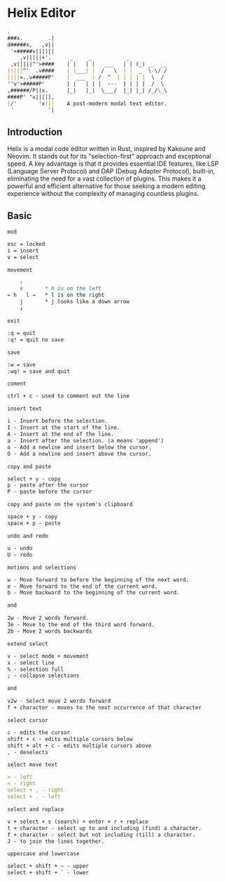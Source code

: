 # Helix Editor

```md
.
###x.        .|
d#####x,   ,v||
 '+#####v||||||
    ,v|||||+'.      _     _           _
 ,v|||||^'>####    | |   | |   ___   | | (_) __  __
|||||^'  .v####    | |___| |  /   \  | |  _  \ \/ /
||||=..v#####P'    |  ___  | /  ^  | | | | |  \  /
''v'>#####P'       | |   | | |  ---  | | | |  /  \
,######/P||x.      |_|   |_|  \___/  |_| |_| /_/\_\
####P' "x|||||,
|/'       'x|||    A post-modern modal text editor.
 '           '|
```

## Introduction

Helix is a modal code editor written in Rust, inspired by Kakoune and Neovim. It stands out for its "selection-first" approach and exceptional speed. A key advantage is that it provides essential IDE features, like LSP (Language Server Protocol) and DAP (Debug Adapter Protocol), built-in, eliminating the need for a vast collection of plugins. This makes it a powerful and efficient alternative for those seeking a modern editing experience without the complexity of managing countless plugins.

## Basic

`mod`

```md
esc = locked
i = insert
v = select
```

`movement`

```md
    ↑
    k       * h is on the left
← h   l →   * l is on the right
    j       * j looks like a down arrow
    ↓
```
   
`exit`

```md
:q = quit
:q! = quit no save
```

`save`

```md
:w = save
:wq! = save and quit
```

`coment`

```md
ctrl + c - used to comment out the line
```

`insert text`

```md
i - Insert before the selection.
I - Insert at the start of the line.
A - Insert at the end of the line.
a - Insert after the selection. (a means 'append')
o - Add a newline and insert below the cursor.
O - Add a newline and insert above the cursor.
```

`copy and paste`

```md
select + y - copy
p - paste after the cursor
P - paste before the cursor
```

`copy and paste on the system's clipboard`

```md
space + y - copy
space + p - paste
```

`undo and redo`

```md
u - undo
U - redo
```

`motions and selections`

```md
w - Move forward to before the beginning of the next word.
e - Move forward to the end of the current word.
b - Move backward to the beginning of the current word.

and

2w - Move 2 words forward.
3e - Move to the end of the third word forward.
2b - Move 2 words backwards
```

`extend select`

```md
v - select mode + movement
x - select line
% - selection full
; - collapse selections

and

v2w - Select move 2 words forward
f + character - moves to the next occurrence of that character
```

`select cursor`

```md
c - edits the cursor
shift + c - edits multiple cursors below
shift + alt + c - edits multiple cursors above
, - deselects
```

`select move text`

```md
> - left
< - right
select + , - right
select + . - left
```

`select and replace`

```md
v + select + s (search) + enter + r + replace
t + character - select up to and including (find) a character.
f + character - select but not including (till) a character.
J - to join the lines together.
```

`uppercase and lowercase`

```md
select + shift + ~ - upper
select + shift + ` - lower
```
